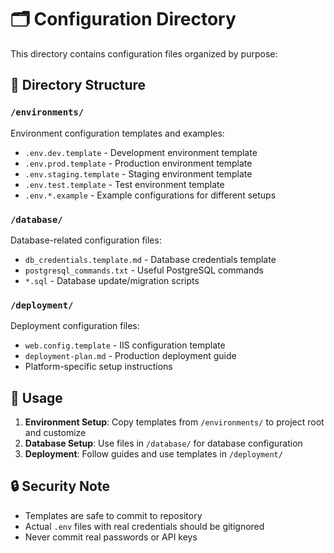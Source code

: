 # 🗂️ Configuration Directory

This directory contains configuration files organized by purpose:

## 📁 **Directory Structure**

### `/environments/`

Environment configuration templates and examples:

- `.env.dev.template` - Development environment template
- `.env.prod.template` - Production environment template
- `.env.staging.template` - Staging environment template
- `.env.test.template` - Test environment template
- `.env.*.example` - Example configurations for different setups

### `/database/`

Database-related configuration files:

- `db_credentials.template.md` - Database credentials template
- `postgresql_commands.txt` - Useful PostgreSQL commands
- `*.sql` - Database update/migration scripts

### `/deployment/`

Deployment configuration files:

- `web.config.template` - IIS configuration template
- `deployment-plan.md` - Production deployment guide
- Platform-specific setup instructions

## 🔧 **Usage**

1. **Environment Setup**: Copy templates from `/environments/` to project root and customize
2. **Database Setup**: Use files in `/database/` for database configuration
3. **Deployment**: Follow guides and use templates in `/deployment/`

## 🔒 **Security Note**

- Templates are safe to commit to repository
- Actual `.env` files with real credentials should be gitignored
- Never commit real passwords or API keys
